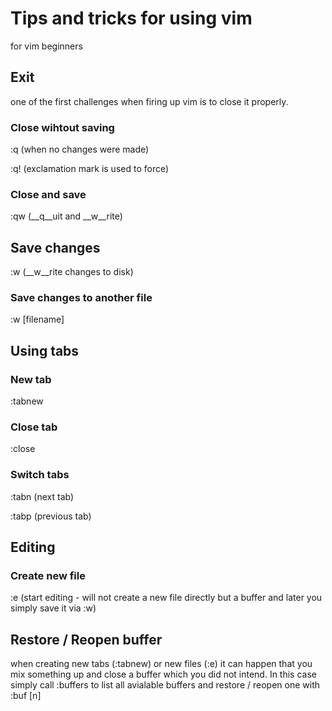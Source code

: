# Tips and tricks for using vim
for vim beginners

## Exit
one of the first challenges when firing up vim is to close it properly.

### Close wihtout saving
:q (when no changes were made)

:q! (exclamation mark is used to force)

### Close and save
:qw (__q__uit and __w__rite)

## Save changes
:w (__w__rite changes to disk)

### Save changes to another file
:w [filename]

## Using tabs
### New tab
:tabnew

### Close tab
:close

### Switch tabs
:tabn (next tab)

:tabp (previous tab)

## Editing
### Create new file
:e (start editing - will not create a new file directly but a buffer and later you simply save it via :w)

## Restore / Reopen buffer
when creating new tabs (:tabnew) or new files (:e) it can happen that you mix something up and close a buffer which you did not intend. In this case simply call :buffers to list all avialable buffers and restore / reopen one with :buf [n]
